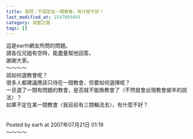 ```yaml
---
title: 發問：不固定在一間教會，有什麼不好？
last_modified_at: 1547993493
category: 成聖之路
tags: []
---
```


這是earth網友所問的問題。<br>請各位兄姐有空時，能盡量幫他回答。<br>謝謝大家。<br><!--more-->～～～～<br>該如何選教會呢？<br>很多人都建議應該只待在一間教會，但要如何選擇呢？<br>一旦選了一間有問題的教會，是否就不能換教會了〈不然就會出現教會搶羊的說法〉？<br>如果不定在某一間教會〈我目前有三間輪流去〉，有什麼不好？<br><br><br>Posted by earh at 2007年07月21日 01:19 <br>～～～～<br><br><br><br>
